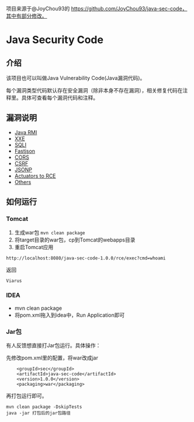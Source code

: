 项目来源于@JoyChou93的 https://github.com/JoyChou93/java-sec-code，其中有部分修改。

# Java Security Code

## 介绍

该项目也可以叫做Java Vulnerability Code(Java漏洞代码)。

每个漏洞类型代码默认存在安全漏洞（除非本身不存在漏洞），相关修复代码在注释里。具体可查看每个漏洞代码和注释。

## 漏洞说明

- [Java RMI](https://github.com/JoyChou93/java-sec-code/wiki/Java-RMI)
- [XXE](https://github.com/JoyChou93/java-sec-code/wiki/XXE)
- [SQLI](https://github.com/JoyChou93/java-sec-code/wiki/SQL-Inject)
- [Fastjson](https://github.com/JoyChou93/java-sec-code/wiki/Fastjson)
- [CORS](https://github.com/JoyChou93/java-sec-code/wiki/CORS)
- [CSRF](https://github.com/JoyChou93/java-sec-code/wiki/CSRF)
- [JSONP](https://github.com/JoyChou93/java-sec-code/wiki/JSONP)
- [Actuators to RCE](https://github.com/JoyChou93/java-sec-code/wiki/Actuators-to-RCE)
- [Others](https://github.com/JoyChou93/java-sec-code/wiki/others)


## 如何运行


### Tomcat

1. 生成war包 `mvn clean package`
2. 将target目录的war包，cp到Tomcat的webapps目录
3. 重启Tomcat应用


```
http://localhost:8080/java-sec-code-1.0.0/rce/exec?cmd=whoami
```
 
返回

``` 
Viarus
```

### IDEA

* mvn clean package
* 将pom.xml拖入到idea中，Run Application即可

### Jar包


有人反馈想直接打Jar包运行。具体操作：

先修改pom.xml里的配置，将war改成jar

``` 
    <groupId>sec</groupId>
    <artifactId>java-sec-code</artifactId>
    <version>1.0.0</version>
    <packaging>war</packaging>
```

再打包运行即可。

```
mvn clean package -DskipTests 
java -jar 打包后的jar包路径
```
